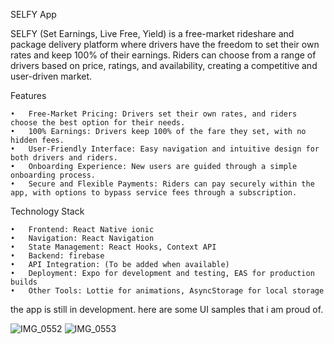 SELFY App

SELFY (Set Earnings, Live Free, Yield) is a free-market rideshare and package delivery platform where drivers have the freedom to set their own rates and keep 100% of their earnings. Riders can choose from a range of drivers based on price, ratings, and availability, creating a competitive and user-driven market.

Features

	•	Free-Market Pricing: Drivers set their own rates, and riders choose the best option for their needs.
	•	100% Earnings: Drivers keep 100% of the fare they set, with no hidden fees.
	•	User-Friendly Interface: Easy navigation and intuitive design for both drivers and riders.
	•	Onboarding Experience: New users are guided through a simple onboarding process.
	•	Secure and Flexible Payments: Riders can pay securely within the app, with options to bypass service fees through a subscription.

Technology Stack

	•	Frontend: React Native ionic
	•	Navigation: React Navigation
	•	State Management: React Hooks, Context API
	•	Backend: firebase
	•	API Integration: (To be added when available)
	•	Deployment: Expo for development and testing, EAS for production builds
	•	Other Tools: Lottie for animations, AsyncStorage for local storage

 the app is still in development. here are some UI samples that i am proud of.

![IMG_0552](https://github.com/user-attachments/assets/08c161ec-745e-4c3d-b963-a4b51b6b7944)
![IMG_0553](https://github.com/user-attachments/assets/4e8ffd39-8f85-41f8-bf36-a104c91a37b9)
